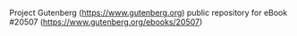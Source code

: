 Project Gutenberg (https://www.gutenberg.org) public repository for eBook #20507 (https://www.gutenberg.org/ebooks/20507)
